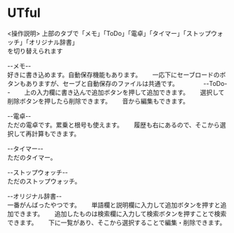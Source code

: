 # UTful  
<操作説明>
上部のタブで「メモ」「ToDo」「電卓」「タイマー」「ストップウォッチ」「オリジナル辞書」  
を切り替えられます
  
--メモ--  
好きに書き込めます。自動保存機能もあります。　　
一応下にセーブロードのボタンもありますが、セーブと自動保存のファイルは共通です。　　
　　
--ToDo--　　
上の入力欄に書き込んで追加ボタンを押して追加できます。　　
選択して削除ボタンを押したら削除できます。　　
音から編集もできます。　　

--電卓--  
ただの電卓です。累乗と根号も使えます。　　
履歴も右にあるので、そこから選択して再計算もできます。　　
  
--タイマー--  
ただのタイマー。  
  
--ストップウォッチ--  
ただのストップウォッチ。  
  
--オリジナル辞書--  
一番がんばったやつです。　　
単語欄と説明欄に入力して追加ボタンを押すと追加できます。　　
追加したものは検索欄に入力して検索ボタンを押すことで検索できます。　　
下に一覧があり、そこから選択することで編集・削除できます。　　
